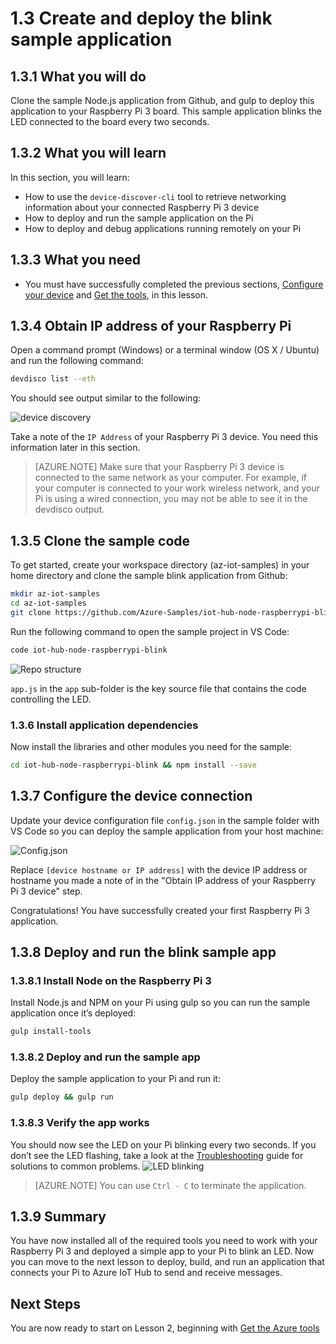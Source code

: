 <properties
 pageTitle="Create and deploy the blink sample application | Microsoft Azure"
 description="Clone the sample Node.js application from Github, and gulp to deploy this application to your Raspberry Pi 3 board. This sample application blinks the LED connected to the board every two seconds."
 services="iot-hub"
 documentationCenter=""
 authors="shizn"
 manager="timlt"
 tags=""
 keywords=""/>

<tags
 ms.service="iot-hub"
 ms.devlang="multiple"
 ms.topic="article"
 ms.tgt_pltfrm="na"
 ms.workload="na"
 ms.date="09/28/2016" 
 ms.author="xshi"/>

# 1.3 Create and deploy the blink sample application

## 1.3.1 What you will do
Clone the sample Node.js application from Github, and gulp to deploy this application to your Raspberry Pi 3 board. This sample application blinks the LED connected to the board every two seconds.

## 1.3.2 What you will learn
In this section, you will learn:

- How to use the `device-discover-cli` tool to retrieve networking information about your connected Raspberry Pi 3 device
- How to deploy and run the sample application on the Pi
- How to deploy and debug applications running remotely on your Pi


## 1.3.3 What you need
- You must have successfully completed the previous sections, [Configure your device](iot-hub-raspberry-pi-node-lesson1-configure-your-device.md) and [Get the tools](iot-hub-raspberry-pi-node-lesson1-get-the-tools-win32.md), in this lesson.

## 1.3.4 Obtain IP address of your Raspberry Pi
Open a command prompt (Windows) or a terminal window (OS X / Ubuntu) and run the following command:

```bash
devdisco list --eth
```

You should see output similar to the following:

![device discovery](media/iot-hub-raspberry-pi-lessons/lesson1/device_discovery.png)

Take a note of the `IP Address` of your Raspberry Pi 3 device. You need this information later in this section.

> [AZURE.NOTE] Make sure that your Raspberry Pi 3 device is connected to the same network as your computer. For example, if your computer is connected to your work wireless network, and your Pi is using a wired connection, you may not be able to see it in the devdisco output.


## 1.3.5 Clone the sample code
To get started, create your workspace directory (az-iot-samples) in your home directory and clone the sample blink application from Github:

```bash
mkdir az-iot-samples
cd az-iot-samples
git clone https://github.com/Azure-Samples/iot-hub-node-raspberrypi-blink.git
```

Run the following command to open the sample project in VS Code:

```bash
code iot-hub-node-raspberrypi-blink
```

![Repo structure](media/iot-hub-raspberry-pi-lessons/lesson1/vscode-blink-mac.png)

`app.js` in the `app` sub-folder is the key source file that contains the code controlling the LED.

### 1.3.6 Install application dependencies
Now install the libraries and other modules you need for the sample:

```bash
cd iot-hub-node-raspberrypi-blink && npm install --save
```

## 1.3.7 Configure the device connection
Update your device configuration file `config.json` in the sample folder with VS Code so you can deploy the sample application from your host machine:

![Config.json](media/iot-hub-raspberry-pi-lessons/lesson1/vscode-config-mac.png)

Replace `[device hostname or IP address]` with the device IP address or hostname you made a note of in the "Obtain IP address of your Raspberry Pi 3 device" step.

Congratulations! You have successfully created your first Raspberry Pi 3 application.

## 1.3.8 Deploy and run the blink sample app

### 1.3.8.1 Install Node on the Raspberry Pi 3
Install Node.js and NPM on your Pi using gulp so you can run the sample application once it’s deployed:

```bash
gulp install-tools
```
### 1.3.8.2 Deploy and run the sample app
Deploy the sample application to your Pi and run it:

```bash
gulp deploy && gulp run
```

### 1.3.8.3 Verify the app works
You should now see the LED on your Pi blinking every two seconds.  If you don’t see the LED flashing, take a look at the [Troubleshooting](iot-hub-raspberry-pi-node-troubleshooting.md) guide for solutions to common problems.
![LED blinking](media/iot-hub-raspberry-pi-lessons/lesson1/led_blinking.jpg)

> [AZURE.NOTE] You can use `Ctrl - C` to terminate the application.

## 1.3.9 Summary
You have now installed all of the required tools you need to work with your Raspberry Pi 3 and deployed a simple app to your Pi to blink an LED. Now you can move to the next lesson to deploy, build, and run an application that connects your Pi to Azure IoT Hub to send and receive messages.

## Next Steps
You are now ready to start on Lesson 2, beginning with [Get the Azure tools](iot-hub-raspberry-pi-node-lesson2-get-azure-tools-win32.md)